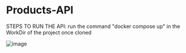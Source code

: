 # Products-API

STEPS TO RUN THE API: 
run the command "docker compose up" in the WorkDir of the project once cloned

![image](https://user-images.githubusercontent.com/79953918/186554951-b813ba50-ad50-4483-b26e-d3cf0c495007.png)

